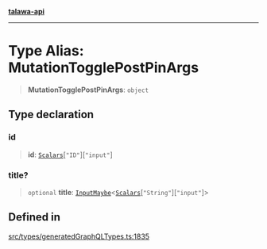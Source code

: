 [**talawa-api**](../../../README.md)

***

# Type Alias: MutationTogglePostPinArgs

> **MutationTogglePostPinArgs**: `object`

## Type declaration

### id

> **id**: [`Scalars`](Scalars.md)\[`"ID"`\]\[`"input"`\]

### title?

> `optional` **title**: [`InputMaybe`](InputMaybe.md)\<[`Scalars`](Scalars.md)\[`"String"`\]\[`"input"`\]\>

## Defined in

[src/types/generatedGraphQLTypes.ts:1835](https://github.com/Suyash878/talawa-api/blob/f376d03c37e9acd046e7cc983947432c95f74442/src/types/generatedGraphQLTypes.ts#L1835)
